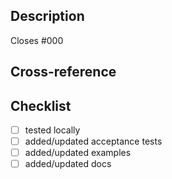 ## Description

<!-- Add short description and add GitHub issue ID if needed -->

Closes #000 <!-- remove if not applicable -->

## Cross-reference
<!-- List here any Jira Ticket that are related (e.g. PSE-1234) when applicable -->

<!-- Do not add PacketFabric internal GitHub or jira links -->

<!-- Remove section is not used -->

## Checklist

<!-- Update as needed -->

- [ ] tested locally
- [ ] added/updated acceptance tests
- [ ] added/updated examples
- [ ] added/updated docs
